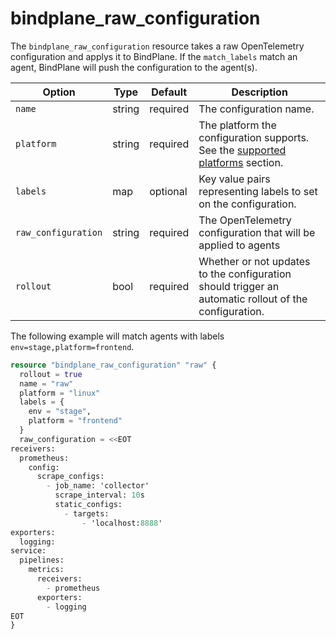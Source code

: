 # bindplane_raw_configuration

The `bindplane_raw_configuration` resource takes a raw OpenTelemetry configuration and applys it
to BindPlane. If the `match_labels` match an agent, BindPlane will push the configuration to the agent(s).

| Option              | Type   | Default  | Description                  |
| ------------------- | -----  | -------- | ---------------------------- |
| `name`              | string | required | The configuration name.                                       |
| `platform`     | string  | required | The platform the configuration supports. See the [supported platforms](./bindplane_configuration.md#supported-platforms) section. |
| `labels`       | map     | optional | Key value pairs representing labels to set on the configuration. |
| `raw_configuration` | string | required | The OpenTelemetry configuration that will be applied to agents |
| `rollout`      | bool    | required | Whether or not updates to the configuration should trigger an automatic rollout of the configuration. |

The following example will match agents with labels `env=stage,platform=frontend`.

```tf
resource "bindplane_raw_configuration" "raw" {
  rollout = true
  name = "raw"
  platform = "linux"
  labels = {
    env = "stage",
    platform = "frontend"
  }
  raw_configuration = <<EOT
receivers:
  prometheus:
    config:
      scrape_configs:
        - job_name: 'collector'
          scrape_interval: 10s
          static_configs:
            - targets:
                - 'localhost:8888'
exporters:
  logging:
service:
  pipelines:
    metrics:
      receivers:
        - prometheus
      exporters:
        - logging
EOT
}
```
